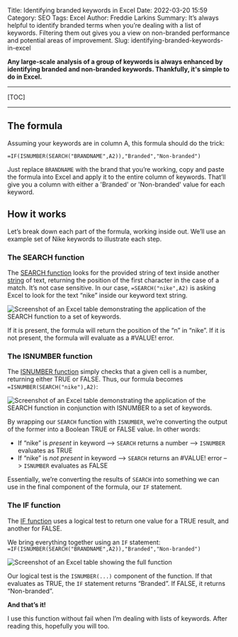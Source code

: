 Title: Identifying branded keywords in Excel
Date: 2022-03-20 15:59
Category: SEO
Tags: Excel
Author: Freddie Larkins
Summary: It’s always helpful to identify branded terms when you’re dealing with a list of keywords. Filtering them out gives you a view on non-branded performance and potential areas of improvement.
Slug: identifying-branded-keywords-in-excel

**Any large-scale analysis of a group of keywords is always enhanced by identifying branded and non-branded keywords. Thankfully, it's simple to do in Excel.**

---
[TOC]

---

## The formula
Assuming your keywords are in column A, this formula should do the trick:

```
=IF(ISNUMBER(SEARCH("BRANDNAME",A2)),"Branded","Non-branded")
```

Just replace `BRANDNAME` with the brand that you’re working, copy and paste the formula into Excel and apply it to the entire column of keywords. That’ll give you a column with either a 'Branded' or 'Non-branded' value for each keyword.

## How it works
Let’s break down each part of the formula, working inside out. We’ll use an example set of Nike keywords to illustrate each step.

### The SEARCH function

The [SEARCH function](https://exceljet.net/excel-functions/excel-search-function) looks for the provided string of text inside another [string](https://www.deskbright.com/excel/excel-string-functions/) of text, returning the position of the first character in the case of a match. It’s not case sensitive. In our case, `=SEARCH("nike",A2)` is asking Excel to look for the text “nike” inside our keyword text string.

![Screenshot of an Excel table demonstrating the application of the SEARCH function to a set of keywords.](/images/search-function-screenshot.png)

If it is present, the formula will return the position of the “n” in “nike”. If it is not present, the formula will evaluate as a #VALUE! error.

### The ISNUMBER function

The [ISNUMBER function](https://exceljet.net/excel-functions/excel-isnumber-function) simply checks that a given cell is a number, returning either TRUE or FALSE. Thus, our formula becomes `=ISNUMBER(SEARCH("nike"),A2)`:

![Screenshot of an Excel table demonstrating the application of the SEARCH function in conjunction with ISNUMBER to a set of keywords.](/images/search-and-isnumber-functions.png)

By wrapping our `SEARCH` function with `ISNUMBER`, we’re converting the output of the former into a Boolean TRUE or FALSE value. In other words:

*   If “nike” is _present_ in keyword –> `SEARCH` returns a number –> `ISNUMBER` evaluates as TRUE
*   If “nike” is _not present_ in keyword –> `SEARCH` returns an #VALUE! error –> `ISNUMBER` evaluates as FALSE

Essentially, we’re converting the results of `SEARCH` into something we can use in the final component of the formula, our `IF` statement.

### The IF function

The [IF function](https://exceljet.net/excel-functions/excel-if-function) uses a logical test to return one value for a TRUE result, and another for FALSE.

We bring everything together using an `IF` statement: `=IF(ISNUMBER(SEARCH("BRANDNAME",A2)),"Branded","Non-branded")`

![Screenshot of an Excel table showing the full function](/images/search-isnumber-and-if-functions.png)

Our logical test is the `ISNUMBER(...)` component of the function. If that evaluates as TRUE, the `IF` statement returns “Branded”. If FALSE, it returns “Non-branded”.

**And that’s it!**

I use this function without fail when I’m dealing with lists of keywords. After reading this, hopefully you will too.